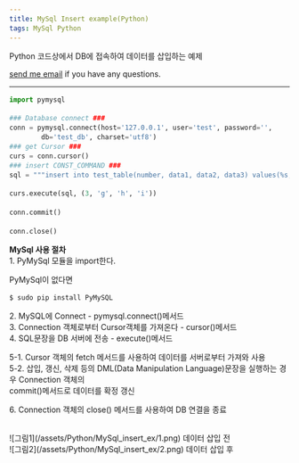 ```yaml
---
title: MySql Insert example(Python)
tags: MySql Python
---
```


Python 코드상에서 DB에 접속하여 데이터를 삽입하는 예제  

[send me email](mailto:jewel7492@gmail.com) if you have any questions.

<!--more-->

---

```python
import pymysql

### Database connect ###
conn = pymysql.connect(host='127.0.0.1', user='test', password='',
        db='test_db', charset='utf8')
### get Cursor ###
curs = conn.cursor()
### insert CONST_COMMAND ###
sql = """insert into test_table(number, data1, data2, data3) values(%s, %s, %s, %s)"""

curs.execute(sql, (3, 'g', 'h', 'i'))

conn.commit()

conn.close()
```

**MySql 사용 절차**  
1\. PyMySql 모듈을 import한다.  

PyMySql이 없다면  
```bash
$ sudo pip install PyMySQL
```  

2\. MySQL에 Connect - pymysql.connect()메서드  
3\. Connection 객체로부터 Cursor객체를 가져온다 - cursor()메서드  
4\. SQL문장을 DB 서버에 전송 - execute()메서드  

5-1. Cursor 객체의 fetch 메서드를 사용하여 데이터를 서버로부터 가져와 사용  
5-2. 삽입, 갱신, 삭제 등의 DML(Data Manipulation Language)문장을 실행하는 경우 Connection 객체의  
commit()메서드로 데이터를 확정 갱신  

6\. Connection 객체의 close() 메서드를 사용하여 DB 연결을 종료  


<br />
![그림1](/assets/Python/MySql_insert_ex/1.png)  
데이터 삽입 전  

<br />
![그림2](/assets/Python/MySql_insert_ex/2.png)  
데이터 삽입 후  
